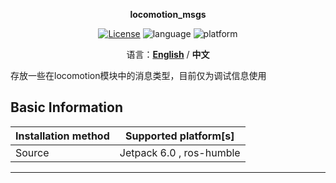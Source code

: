 <p align="center"><strong>locomotion_msgs</strong></p>
<p align="center"><a href="https://github.com/${YOUR_GIT_REPOSITORY}/blob/main/LICENSE"><img alt="License" src="https://img.shields.io/badge/License-Apache%202.0-orange"/></a>
<img alt="language" src="https://img.shields.io/badge/language-c++-red"/>
<img alt="platform" src="https://img.shields.io/badge/platform-linux-l"/>
</p>
<p align="center">
    语言：<a href="./docs/docs_en/README_EN.md"><strong>English</strong></a> / <strong>中文</strong>
</p>
​
存放一些在locomotion模块中的消息类型，目前仅为调试信息使用

## Basic Information

| Installation method | Supported platform[s]    |
| ------------------- | ------------------------ |
| Source              | Jetpack 6.0 , ros-humble |

------
